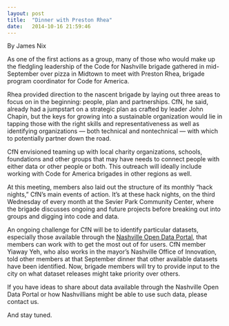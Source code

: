 ```yaml
---
layout: post
title:  "Dinner with Preston Rhea"
date:   2014-10-16 21:59:46
---
```

By James Nix

As one of the first actions as a group, many of those who would make up the fledgling leadership of the Code for Nashville brigade gathered in mid-September over pizza in Midtown to meet with Preston Rhea, brigade program coordinator for Code for America.

Rhea provided direction to the nascent brigade by laying out three areas to focus on in the beginning: people, plan and partnerships. CfN, he said, already had a jumpstart on a strategic plan as crafted by leader John Chapin, but the keys for growing into a sustainable organization would lie in tapping those with the right skills and representativeness as well as identifying organizations — both technical and nontechnical — with which to potentially partner down the road.

CfN envisioned teaming up with local charity organizations, schools, foundations and other groups that may have needs to connect people with either data or other people or both. This outreach will ideally include working with Code for America brigades in other regions as well.

At this meeting, members also laid out the structure of its monthly “hack nights,” CfN’s main events of action. It’s at these hack nights, on the third Wednesday of every month at the Sevier Park Community Center, where the brigade discusses ongoing and future projects before breaking out into groups and digging into code and data.

An ongoing challenge for CfN will be to identify particular datasets, especially those available through the [Nashville Open Data Portal], that members can work with to get the most out of for users. CfN member Yiaway Yeh, who also works in the mayor’s Nashville Office of Innovation, told other members at that September dinner that other available datasets have been identified. Now, brigade members will try to provide input to the city on what dataset releases might take priority over others.

If you have ideas to share about data available through the Nashville Open Data Portal or how Nashvillians might be able to use such data, please contact us.

And stay tuned.



[Nashville Open Data Portal]: https://data.nashville.gov/ "Visit Nashville Open Data Portal"
